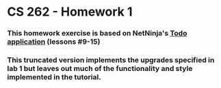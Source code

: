 # CS 262 - Homework 1

### This homework exercise is based on NetNinja's [Todo application](https://www.youtube.com/playlist?list=PL4cUxeGkcC9ixPU-QkScoRBVxtPPzVjrQ) (lessons #9-15)

### This truncated version implements the upgrades specified in lab 1 but leaves out much of the functionality and style implemented in the tutorial.

